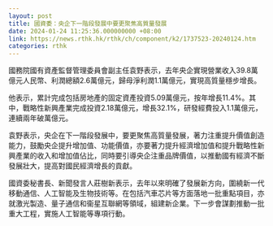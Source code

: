 ```yaml
---
layout: post
title: 國資委：央企下一階段發展中要更聚焦高質量發展
date: 2024-01-24 11:25:36.000000000 +08:00
link: https://news.rthk.hk/rthk/ch/component/k2/1737523-20240124.htm
categories: rthk
---
```


國務院國有資產監督管理委員會副主任袁野表示，去年央企實現營業收入39.8萬億元人民幣、利潤總額2.6萬億元，歸母淨利潤1.1萬億元，實現高質量穩步增長。

他表示，累計完成包括房地產的固定資產投資5.09萬億元，按年增長11.4%。其中，戰略性新興產業完成投資2.18萬億元，增長32.1%，研發經費投入1.1萬億元，連續兩年破萬億元。

袁野表示，央企在下一階段發展中，要更聚焦高質量發展，著力注重提升價值創造能力，鼓勵央企提升增加值、功能價值，亦要著力提升經濟增加值和提升戰略性新興產業的收入和增加值佔比，同時要引導央企注重品牌價值，以推動國有經濟不斷發展壯大，提高對國民經濟增長的貢獻。

國資委秘書長、新聞發言人莊樹新表示，去年以來明確了發展新方向，圍繞新一代移動通信、人工智能及生物技術等。在包括汽車芯片等方面落地一批重點項目，亦就激光製造、量子通信和衞星互聯網等領域，組建新企業。下一步會謀劃推動一批重大工程，實施人工智能等專項行動。
